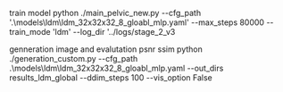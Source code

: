 train model 
python  ./main_pelvic_new.py  --cfg_path '.\models\ldm\ldm_32x32x32_8_gloabl_mlp.yaml' --max_steps 80000 --train_mode 'ldm' --log_dir '../logs/stage_2_v3

genneration image and evalutation psnr  ssim 
python ./generation_custom.py   --cfg_path .\models\ldm\ldm_32x32x32_8_gloabl_mlp.yaml --out_dirs results_ldm_global --ddim_steps 100 --vis_option False

